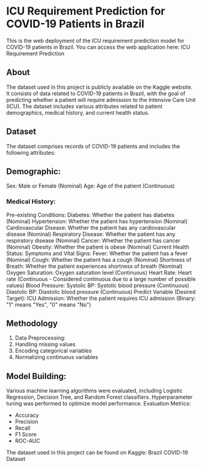 # **ICU Requirement Prediction for COVID-19 Patients in Brazil**
This is the web deployment of the ICU requirement prediction model for COVID-19 patients in Brazil. You can access the web application here: ICU Requirement Prediction

## **About**
The dataset used in this project is publicly available on the Kaggle website. It consists of data related to COVID-19 patients in Brazil, with the goal of predicting whether a patient will require admission to the Intensive Care Unit (ICU). The dataset includes various attributes related to patient demographics, medical history, and current health status.


## **Dataset**
The dataset comprises records of COVID-19 patients and includes the following attributes:

## **Demographic:**
Sex: Male or Female (Nominal)
Age: Age of the patient (Continuous)

### **Medical History:**
Pre-existing Conditions:
Diabetes: Whether the patient has diabetes (Nominal)
Hypertension: Whether the patient has hypertension (Nominal)
Cardiovascular Disease: Whether the patient has any cardiovascular disease (Nominal)
Respiratory Disease: Whether the patient has any respiratory disease (Nominal)
Cancer: Whether the patient has cancer (Nominal)
Obesity: Whether the patient is obese (Nominal)
Current Health Status:
Symptoms and Vital Signs:
Fever: Whether the patient has a fever (Nominal)
Cough: Whether the patient has a cough (Nominal)
Shortness of Breath: Whether the patient experiences shortness of breath (Nominal)
Oxygen Saturation: Oxygen saturation level (Continuous)
Heart Rate: Heart rate (Continuous - Considered continuous due to a large number of possible values)
Blood Pressure:
Systolic BP: Systolic blood pressure (Continuous)
Diastolic BP: Diastolic blood pressure (Continuous)
Predict Variable (Desired Target):
ICU Admission: Whether the patient requires ICU admission (Binary: "1" means "Yes", "0" means "No")

## **Methodology**
1. Data Preprocessing:
2. Handling missing values
3. Encoding categorical variables
4. Normalizing continuous variables

## **Model Building:**
Various machine learning algorithms were evaluated, including Logistic Regression, Decision Tree, and Random Forest classifiers.
Hyperparameter tuning was performed to optimize model performance.
Evaluation Metrics:
- Accuracy
- Precision
- Recall
- F1 Score
- ROC-AUC

The dataset used in this project can be found on Kaggle: Brazil COVID-19 Dataset
